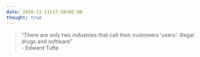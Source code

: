 ```yaml
---
date: 2020-12-11t17:50+02:00
thought: true
---
```


> "There are only two industries that call their customers ‘users’: illegal drugs and software"  
> \- Edward Tufte
